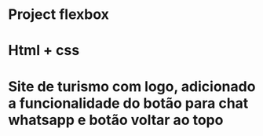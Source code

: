 # Project flexbox
# Html + css

# Site de turismo com logo, adicionado a funcionalidade do botão para chat whatsapp e botão voltar ao topo

